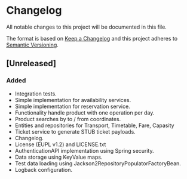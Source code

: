 # Changelog
All notable changes to this project will be documented in this file.

The format is based on [Keep a Changelog](http://keepachangelog.com/en/1.0.0/)
and this project adheres to [Semantic Versioning](http://semver.org/spec/v2.0.0.html).

## [Unreleased]
### Added
- Integration tests.
- Simple implementation for availability services.
- Simple implementation for reservation service.
- Functionality handle product with one operation per day.
- Product searches by to / from coordinates.
- Entities and repositories for Transport, Timetable, Fare, Capasity
- Ticket service to generate STUB ticket payloads.
- Changelog.
- License (EUPL v1.2) and LICENSE.txt
- AuthenticationAPI implementation using Spring security.
- Data storage using KeyValue maps.
- Test data loading using Jackson2RepositoryPopulatorFactoryBean.
- Logback configuration.

